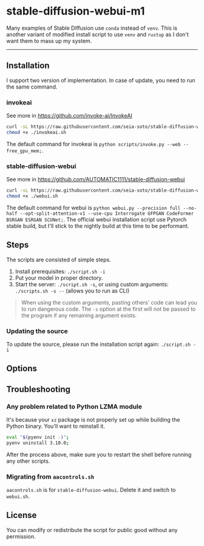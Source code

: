 # stable-diffusion-webui-m1

Many examples of Stable Diffusion use `conda` instead of `venv`.
This is another variant of modified install script to use `venv` and `rustup` as I don't want them to mass up my system.

----

## Installation

I support two version of implementation.
In case of update, you need to run the same command.

### invokeai

See more in https://github.com/invoke-ai/InvokeAI

```sh
curl -sL https://raw.githubusercontent.com/seia-soto/stable-diffusion-webui-m1/master/invokeai.sh > invokeai.sh
chmod +x ./invokeai.sh
```

The default command for invokeai is `python scripts/invoke.py --web --free_gpu_mem;`.

### stable-diffusion-webui

See more in https://github.com/AUTOMATIC1111/stable-diffusion-webui

```sh
curl -sL https://raw.githubusercontent.com/seia-soto/stable-diffusion-webui-m1/master/webui.sh > webui.sh
chmod +x ./webui.sh
```

The default command for webui is `python webui.py --precision full --no-half --opt-split-attention-v1 --use-cpu Interrogate GFPGAN CodeFormer BSRGAN ESRGAN SCUNet;`.
The official webui installation script use Pytorch stable build, but I'll stick to the nightly build at this time to be performant.

## Steps

The scripts are consisted of simple steps.

1. Install prerequisites: `./script.sh -i`
2. Put your model in proper directory.
3. Start the server: `./script.sh -s`, or using custom arguments: `./scripts.sh -s --` (allows you to run as CLI)

> When using the custom arguments, pasting others' code can lead you to run dangerous code.
> The `-s` option at the first will not be passed to the program if any remaining argument exists.

### Updating the source

To update the source, please run the installation script again: `./script.sh -i`

## Options

## Troubleshooting

### Any problem related to Python LZMA module

It's because your `xz` package is not properly set up while building the Python binary.
You'll want to reinstall it.

```sh
eval "$(pyenv init -)";
pyenv uninstall 3.10.0;
```

After the process above, make sure you to restart the shell before running any other scripts.

### Migrating from `aacontrols.sh`

`aacontrols.sh` is for `stable-diffusion-webui`.
Delete it and switch to `webui.sh`.

## License

You can modify or redistribute the script for public good without any permission.
